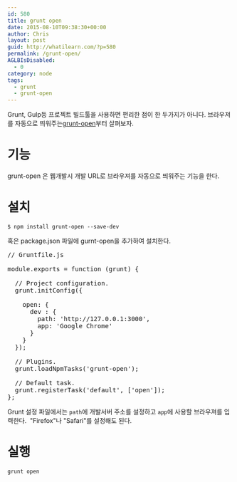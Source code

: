 ```yaml
---
id: 580
title: grunt open
date: 2015-08-10T09:38:30+00:00
author: Chris
layout: post
guid: http://whatilearn.com/?p=580
permalink: /grunt-open/
AGLBIsDisabled:
  - 0
category: node
tags:
  - grunt
  - grunt-open
---
```

Grunt, Gulp등 프로젝트 빌드툴을 사용하면 편리한 점이 한 두가지가 아니다. 브라우져를 자동으로 띄워주는<a href="https://github.com/jsoverson/grunt-open">grunt-open</a>부터 살펴보자.

# 기능

grunt-open 은 웹개발시 개발 URL로 브라우져를 자동으로 띄워주는 기능을 한다.

# 설치

```
$ npm install grunt-open --save-dev
```

혹은 package.json 파일에 gurnt-open을 추가하여 설치한다.
<pre class="lang:default decode:true">// Gruntfile.js

module.exports = function (grunt) {

  // Project configuration.
  grunt.initConfig({

    open: {
      dev : {
        path: 'http://127.0.0.1:3000',
        app: 'Google Chrome'
      }
    }
  });

  // Plugins.
  grunt.loadNpmTasks('grunt-open');

  // Default task.
  grunt.registerTask('default', ['open']);
};
</pre>
Grunt 설정 파일에서는 `path`에 개발서버 주소를 설정하고 `app`에 사용할 브라우져를 입력한다.  "Firefox"나 "Safari"를 설정해도 된다.

# 실행

```
grunt open
```

